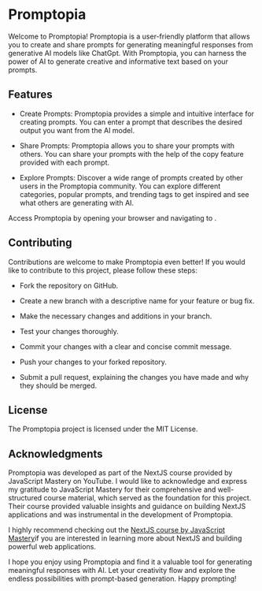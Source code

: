 
# Promptopia
Welcome to Promptopia! Promptopia is a user-friendly platform that allows you to create and share prompts for generating meaningful responses from generative AI models like ChatGpt. With Promptopia, you can harness the power of AI to generate creative and informative text based on your prompts.

## Features
- Create Prompts: Promptopia provides a simple and intuitive interface for creating prompts. You can enter a prompt that describes the desired output you want from the AI model.

- Share Prompts: Promptopia allows you to share your prompts with others. You can share your prompts with the help of the copy feature provided with each prompt.

- Explore Prompts: Discover a wide range of prompts created by other users in the Promptopia community. You can explore different categories, popular prompts, and trending tags to get inspired and see what others are generating with AI.

Access Promptopia by opening your browser and navigating to .

## Contributing
Contributions are welcome to make Promptopia even better! If you would like to contribute to this project, please follow these steps:

- Fork the repository on GitHub.

- Create a new branch with a descriptive name for your feature or bug fix.

- Make the necessary changes and additions in your branch.

- Test your changes thoroughly.

- Commit your changes with a clear and concise commit message.

- Push your changes to your forked repository.

- Submit a pull request, explaining the changes you have made and why they should be merged.

## License
The Promptopia project is licensed under the MIT License.

## Acknowledgments

Promptopia was developed as part of the NextJS course provided by JavaScript Mastery on YouTube. I would like to acknowledge and express my gratitude to JavaScript Mastery for their comprehensive and well-structured course material, which served as the foundation for this project. Their course provided valuable insights and guidance on building NextJS applications and was instrumental in the development of Promptopia.

I highly recommend checking out the [NextJS course by JavaScript Mastery](https://www.youtube.com/watch?v=wm5gMKuwSYk)if you are interested in learning more about NextJS and building powerful web applications.

I hope you enjoy using Promptopia and find it a valuable tool for generating meaningful responses with AI. Let your creativity flow and explore the endless possibilities with prompt-based generation. Happy prompting!

